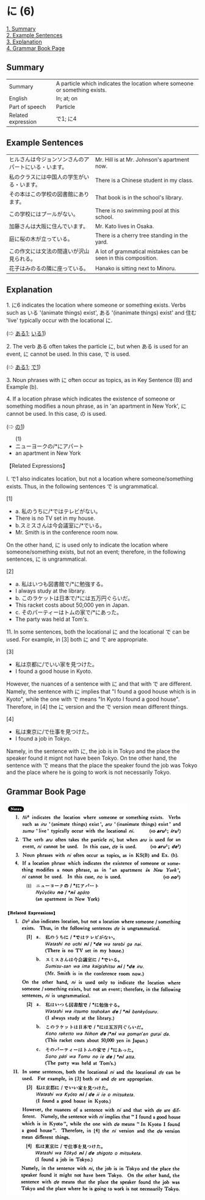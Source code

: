 # に (6)

[1. Summary](#summary)<br>
[2. Example Sentences](#example-sentences)<br>
[3. Explanation](#explanation)<br>
[4. Grammar Book Page](#grammar-book-page)<br>


## Summary

<table><tr>   <td>Summary</td>   <td>A particle which indicates the location where someone or something exists.</td></tr><tr>   <td>English</td>   <td>In; at; on</td></tr><tr>   <td>Part of speech</td>   <td>Particle</td></tr><tr>   <td>Related expression</td>   <td>で1; に4</td></tr></table>

## Example Sentences

<table><tr>   <td>ヒルさんは今ジョンソンさんのアパートにいる・います。</td>   <td>Mr. Hill is at Mr. Johnson's apartment now.</td></tr><tr>   <td>私のクラスには中国人の学生がいる・います。</td>   <td>There is a Chinese student in my class.</td></tr><tr>   <td>その本はこの学校の図書館にあります。</td>   <td>That book is in the school's library.</td></tr><tr>   <td>この学校にはプールがない。</td>   <td>There is no swimming pool at this school.</td></tr><tr>   <td>加藤さんは大阪に住んでいます。</td>   <td>Mr. Kato lives in Osaka.</td></tr><tr>   <td>庭に桜の木が立っている。</td>   <td>There is a cherry tree standing in the yard.</td></tr><tr>   <td>この作文には文法の間違いが沢山見られる。</td>   <td>A lot of grammatical mistakes can be seen in this composition.</td></tr><tr>   <td>花子はみのるの隣に座っている。</td>   <td>Hanako is sitting next to Minoru.</td></tr></table>

## Explanation

<p>1. <span class="cloze">に</span>6 indicates the location where someone or something exists. Verbs such as いる '(animate things) exist', ある '(inanimate things) exist' and 住む 'live' typically occur with the locational <span class="cloze">に</span>. </p>  (⇨ <a href="#㊦ ある (1)">ある1</a>; <a href="#㊦ いる (1)">いる1</a>)</p>  <p>2. The verb ある often takes the particle <span class="cloze">に</span>, but when ある is used for an event, <span class="cloze">に</span> cannot be used. In this case, で is used. </p>  <p>(⇨ <a href="#㊦ ある (1)">ある1</a>; <a href="#㊦ で (1)">で1</a>)</p>  <p>3. Noun phrases with <span class="cloze">に</span> often occur as topics, as in Key Sentence (B) and Example (b).</p>  <p>4. If a location phrase which indicates the existence of someone or something modifies a noun phrase, as in 'an apartment in New York', <span class="cloze">に</span> cannot be used. In this case, の is used.</p>  <p>(⇨ <a href="#㊦ の (1)">の1</a>)</p>  <ul>(1) <li>ニューヨークの/*<span class="cloze">に</span>アパート</li> <li>an apartment in New York</li> </ul>  <p>【Related Expressions】</p>  <p>I. で1 also indicates location, but not a location where someone/something exists. Thus, in the following sentences で is ungrammatical.</p>  <p>[1]</p>  <ul> <li>a. 私のうち<span class="cloze">に</span>/*ではテレビがない。</li> <li>There is no TV set in my house.</li> <div class="divide"></div> <li>b.スミスさんは今会議室<span class="cloze">に</span>/*でいる。</li> <li>Mr. Smith is in the conference room now.</li> </ul>  <p>On the other hand, <span class="cloze">に</span> is used only to indicate the location where someone/something exists, but not an event; therefore, in the following sentences, <span class="cloze">に</span> is ungrammatical.</p>  <p>[2] </p>  <ul> <li>a. 私はいつも図書館で/*<span class="cloze">に</span>勉強する。</li> <li>I always study at the library.</li> <div class="divide"></div> <li>b. このラケットは日本で/*<span class="cloze">に</span>は五万円ぐらいだ。</li> <li>This racket costs about 50,000 yen in Japan.</li> <div class="divide"></div> <li>c. そのパーティーはトムの家で/*<span class="cloze">に</span>あった。</li> <li>The party was held at Tom's.</li> </ul>  <p>11. In some sentences, both the locational <span class="cloze">に</span> and the locational で can be used. For example, in [3] both <span class="cloze">に</span> and で are appropriate.</p>  <p>[3]</p>  <ul> <li>私は京都<span class="cloze">に</span>/でいい家を見つけた。</li> <li>I found a good house in Kyoto.</li> </ul>  <p>However, the nuances of a sentence with に</span> and that with で are different. Namely, the sentence with <span class="cloze">に</span> implies that "I found a good house which is in Kyoto", while the one with で means "In Kyoto I found a good house". Therefore, in [4] the <span class="cloze">に</span> version and the で version mean different things.</p>  <p>[4]</p>  <ul> <li>私は東京<span class="cloze">に</span>/で仕事を見つけた。</li> <li>I found a job in Tokyo.</li> </ul>  <p>Namely, in the sentence with <span class="cloze">に</span>, the job is in Tokyo and the place the speaker found it mignt not have been Tokyo. On tne other hand, the sentence with で means that the place the speaker found the job was Tokyo and the place where he is going to work is not necessarily Tokyo.</p>

## Grammar Book Page

![](../img/Basicに6.png)

